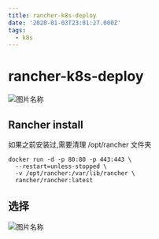 ```yaml
---
title: rancher-k8s-deploy
date: '2020-01-03T23:01:27.000Z'
tags:
  - k8s
---
```


# rancher-k8s-deploy

![&#x56FE;&#x7247;&#x540D;&#x79F0;](https://lin19999.oss-cn-beijing.aliyuncs.com/rancher.svg)

## Rancher install

如果之前安装过,需要清理 /opt/rancher 文件夹

```text
docker run -d -p 80:80 -p 443:443 \
  --restart=unless-stopped \
  -v /opt/rancher:/var/lib/rancher \
  rancher/rancher:latest
```

## 选择

![&#x56FE;&#x7247;&#x540D;&#x79F0;](https://lin19999.oss-cn-beijing.aliyuncs.com/rancher_dep.png)

